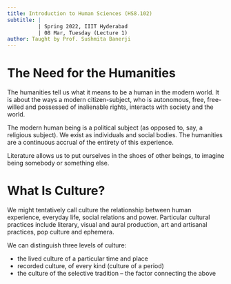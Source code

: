 ```yaml
---
title: Introduction to Human Sciences (HS8.102)
subtitle: |
          | Spring 2022, IIIT Hyderabad
          | 08 Mar, Tuesday (Lecture 1)
author: Taught by Prof. Sushmita Banerji
---
```


# The Need for the Humanities
The humanities tell us what it means to be a human in the modern world. It is about the ways a modern citizen-subject, who is autonomous, free, free-willed and possessed of inalienable rights, interacts with society and the world.  

The modern human being is a political subject (as opposed to, say, a religious subject). We exist as individuals and social bodies. The humanities are a continuous accrual of the entirety of this experience.  

Literature allows us to put ourselves in the shoes of other beings, to imagine being somebody or something else.

# What Is Culture?
We might tentatively call culture the relationship between human experience, everyday life, social relations and power. Particular cultural practices include literary, visual and aural production, art and artisanal practices, pop culture and ephemera.  

We can distinguish three levels of culture:

* the lived culture of a particular time and place
* recorded culture, of every kind (culture of a period)
* the culture of the selective tradition – the factor connecting the above
